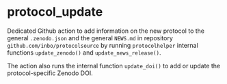 # protocol_update

Dedicated Github action to add information on the new protocol to the general `.zenodo.json` and the general `NEWS.md` in repository `github.com/inbo/protocolsource` by running `protocolhelper` internal functions `update_zenodo()` and `update_news_release()`.

The action also runs the internal function `update_doi()` to add or update the protocol-specific Zenodo DOI.
